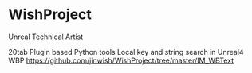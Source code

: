# WishProject
Unreal Technical Artist

20tab Plugin based Python tools
Local key and string search in Unreal4 WBP
https://github.com/jinwish/WishProject/tree/master/IM_WBText
